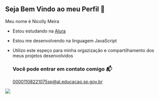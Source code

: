 ## Seja Bem Vindo ao meu Perfil 💙

Meu nome é Nicolly Meira

- Estou estudando na [Alura](https://www.alura.com.br)
- Estou me desenvolvendo na linguagem JavaScript
- Utilizo este espeço para minha orgazização e compartilhamento dos meus projetos desenvolvidos

  ### Você pode entrar em contato comigo 📬

  00001108221075sp@al.educacao.sp.gov.br

![](https://media1.tenor.com/m/HW81U7i5uywAAAAd/charles-leclerc.gif)
 
  
